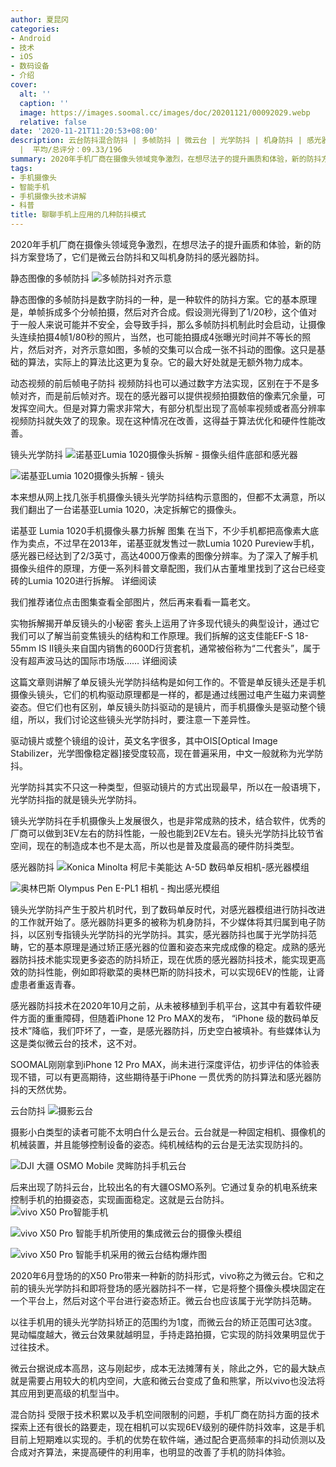 ```yaml
---
author: 夏昆冈
categories:
- Android
- 技术
- iOS
- 数码设备
- 介绍
cover:
  alt: ''
  caption: ''
  image: https://images.soomal.cc/images/doc/20201121/00092029.webp
  relative: false
date: '2020-11-21T11:20:53+08:00'
description: 云台防抖混合防抖 | 多帧防抖 | 微云台 | 光学防抖 | 机身防抖 | 感光器防抖 | 源自：www.soomal.com | 版权：原创
  |  平均/总评分：09.33/196
summary: 2020年手机厂商在摄像头领域竞争激烈，在想尽法子的提升画质和体验，新的防抖方案登场了，它们是微云台防抖和又叫机身防抖的感光器防抖。
tags:
- 手机摄像头
- 智能手机
- 手机摄像头技术讲解
- 科普
title: 聊聊手机上应用的几种防抖模式
---
```


2020年手机厂商在摄像头领域竞争激烈，在想尽法子的提升画质和体验，新的防抖方案登场了，它们是微云台防抖和又叫机身防抖的感光器防抖。

静态图像的多帧防抖
![多帧防抖对齐示意](https://images.soomal.cc/images/doc/20141122/00047546.webp)




静态图像的多帧防抖是数字防抖的一种，是一种软件的防抖方案。它的基本原理是，单帧拆成多个分帧拍摄，然后对齐合成。假设测光得到了1/20秒，这个值对于一般人来说可能并不安全，会导致手抖，那么多帧防抖机制此时会启动，让摄像头连续拍摄4帧1/80秒的照片，当然，也可能拍摄成4张曝光时间并不等长的照片，然后对齐，对齐示意如图，多帧的交集可以合成一张不抖动的图像。这只是基础的算法，实际上的算法比这更为复杂。它的最大好处就是无额外物力成本。

动态视频的前后帧电子防抖
视频防抖也可以通过数字方法实现，区别在于不是多帧对齐，而是前后帧对齐。现在的感光器可以提供视频拍摄数倍的像素冗余量，可发挥空间大。但是对算力需求非常大，有部分机型出现了高帧率视频或者高分辨率视频防抖就失效了的现象。现在这种情况在改善，这得益于算法优化和硬件性能改善。


镜头光学防抖
![诺基亚Lumia 1020摄像头拆解 - 摄像头组件底部和感光器](https://images.soomal.cc/images/doc/20201111/00091922_01.webp)




![诺基亚Lumia 1020摄像头拆解 - 镜头](https://images.soomal.cc/images/doc/20201111/00091930_01.webp)




本来想从网上找几张手机摄像头镜头光学防抖结构示意图的，但都不太满意，所以我们翻出了一台诺基亚Lumia 1020，决定拆解它的摄像头。



诺基亚 Lumia 1020手机摄像头暴力拆解 图集
在当下，不少手机都把高像素大底作为卖点，不过早在2013年，诺基亚就发售过一款Lumia 1020 Pureview手机，感光器已经达到了2/3英寸，高达4000万像素的图像分辨率。为了深入了解手机摄像头组件的原理，方便一系列科普文章配图，我们从古董堆里找到了这台已经变砖的Lumia 1020进行拆解。
详细阅读

我们推荐诸位点击图集查看全部图片，然后再来看看一篇老文。



实物拆解揭开单反镜头的小秘密 
套头上运用了许多现代镜头的典型设计，通过它我们可以了解当前变焦镜头的结构和工作原理。我们拆解的这支佳能EF-S 18-55mm IS Ⅱ镜头来自国内销售的600D行货套机，通常被俗称为“二代套头”，属于没有超声波马达的国际市场版……
详细阅读

这篇文章则讲解了单反镜头光学防抖结构是如何工作的。不管是单反镜头还是手机摄像头镜头，它们的机构驱动原理都是一样的，都是通过线圈过电产生磁力来调整姿态。但它们也有区别，单反镜头防抖驱动的是镜片，而手机摄像头是驱动整个镜组，所以，我们讨论这些镜头光学防抖时，要注意一下差异性。

驱动镜片或整个镜组的设计，英文名字很多，其中OIS[Optical Image Stabilizer，光学图像稳定器]接受度较高，现在普遍采用，中文一般就称为光学防抖。

光学防抖其实不只这一种类型，但驱动镜片的方式出现最早，所以在一般语境下，光学防抖指的就是镜头光学防抖。

镜头光学防抖在手机摄像头上发展很久，也是非常成熟的技术，结合软件，优秀的厂商可以做到3EV左右的防抖性能，一般也能到2EV左右。镜头光学防抖比较节省空间，现在的制造成本也不是太高，所以也是普及度最高的硬件防抖类型。

感光器防抖
![Konica Minolta 柯尼卡美能达 A-5D 数码单反相机-感光器模组](https://images.soomal.cc/images/doc/20120701/00020764_01.webp)




![奥林巴斯 Olympus Pen E-PL1 相机 - 掏出感光模组](https://images.soomal.cc/images/doc/20100319/00004570_01.webp)




镜头光学防抖产生于胶片机时代，到了数码单反时代，对感光器模组进行防抖改进的工作就开始了。感光器防抖更多的被称为机身防抖，不少媒体将其归属到电子防抖，以区别专指镜头光学防抖的光学防抖。其实，感光器防抖也属于光学防抖范畴，它的基本原理是通过矫正感光器的位置和姿态来完成成像的稳定。成熟的感光器防抖技术能实现更多姿态的防抖矫正，现在优质的感光器防抖技术，能实现更高效的防抖性能，例如即将歇菜的奥林巴斯的防抖技术，可以实现6EV的性能，让肾虚患者重返青春。

感光器防抖技术在2020年10月之前，从未被移植到手机平台，这其中有着软件硬件方面的重重障碍，但随着iPhone 12 Pro MAX的发布， “iPhone 级的数码单反技术”降临，我们吓坏了，一查，是感光器防抖，历史空白被填补。有些媒体认为这是类似微云台的技术，这不对。

SOOMAL刚刚拿到iPhone 12 Pro MAX，尚未进行深度评估，初步评估的体验表现不错，可以有更高期待，这些期待基于iPhone 一贯优秀的防抖算法和感光器防抖的天然优势。

云台防抖
![摄影云台](https://images.soomal.cc/images/doc/20201113/00091960.webp)




摄影小白类型的读者可能不太明白什么是云台。云台就是一种固定相机、摄像机的机械装置，并且能够控制设备的姿态。纯机械结构的云台是无法实现防抖的。

![DJI 大疆 OSMO Mobile 灵眸防抖手机云台](https://images.soomal.cc/images/doc/20170207/00066274.webp)




后来出现了防抖云台，比较出名的有大疆OSMO系列。它通过复杂的机电系统来控制手机的拍摄姿态，实现画面稳定。这就是云台防抖。
![vivo X50 Pro智能手机](https://images.soomal.cc/images/doc/20200709/00090041.webp)




![vivo X50 Pro 智能手机所使用的集成微云台的摄像头模组](https://images.soomal.cc/images/doc/20201113/00091959_01.webp)




![vivo X50 Pro 智能手机采用的微云台结构爆炸图](https://images.soomal.cc/images/doc/20201113/00091958_01.webp)




2020年6月登场的的X50 Pro带来一种新的防抖形式，vivo称之为微云台。它和之前的镜头光学防抖和即将登场的感光器防抖不一样，它是将整个摄像头模块固定在一个平台上，然后对这个平台进行姿态矫正。微云台也应该属于光学防抖范畴。

以往手机用的镜头光学防抖矫正的范围约为1度，而微云台的矫正范围可达3度。晃动幅度越大，微云台效果就越明显，手持走路拍摄，它实现的防抖效果明显优于过往技术。

微云台据说成本高昂，这与刚起步，成本无法摊薄有关，除此之外，它的最大缺点就是需要占用较大的机内空间，大底和微云台变成了鱼和熊掌，所以vivo也没法将其应用到更高级的机型当中。

混合防抖
受限于技术积累以及手机空间限制的问题，手机厂商在防抖方面的技术探索上还有很长的路要走，现在相机可以实现6EV级别的硬件防抖效率，这是手机目前上短期难以实现的。手机的优势在软件端，通过配合更高频率的抖动侦测以及合成对齐算法，来提高硬件的利用率，也明显的改善了手机的防抖体验。